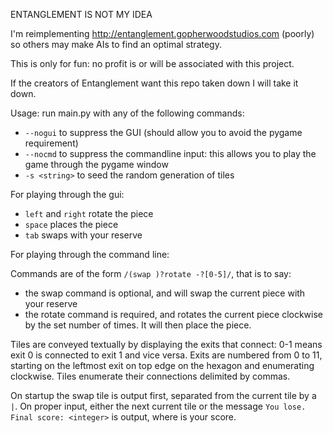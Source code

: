 ENTANGLEMENT IS NOT MY IDEA

I'm reimplementing http://entanglement.gopherwoodstudios.com (poorly) so others may make AIs to find an optimal strategy.

This is only for fun: no profit is or will be associated with this project.

If the creators of Entanglement want this repo taken down I will take it down.

Usage: run main.py with any of the following commands:
* `--nogui`  to suppress the GUI (should allow you to avoid the pygame requirement)
* `--nocmd`  to suppress the commandline input: this allows you to play the game through the pygame window
* `-s <string>`  to seed the random generation of tiles

For playing through the gui:
* `left` and `right` rotate the piece
* `space` places the piece
* `tab` swaps with your reserve

For playing through the command line:

Commands are of the form `/(swap )?rotate -?[0-5]/`, that is to say:
* the swap command is optional, and will swap the current piece with your reserve
* the rotate command is required, and rotates the current piece clockwise by the set number of times. It will then place the piece.

Tiles are conveyed textually by displaying the exits that connect: 0-1 means exit 0 is connected to exit 1 and vice versa.
Exits are numbered from 0 to 11, starting on the leftmost exit on top edge on the hexagon and enumerating clockwise.
Tiles enumerate their connections delimited by commas.

On startup the swap tile is output first, separated from the current tile by a `|`. On proper input, either the next
current tile or the message `You lose. Final score: <integer>` is output, where <integer> is your score.

